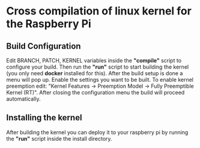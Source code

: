 Cross compilation of linux kernel for the Raspberry Pi
==================================================================

## Build Configuration

Edit BRANCH, PATCH, KERNEL variables inside the **"compile"** script to configure your build. Then run the **"run"** script to start building the kernel (you only need **docker** installed for this). After the build setup is done a menu will pop up. Enable the settings you want to be built. To enable kernel preemption edit: "Kernel Features → Preemption Model → Fully Preemptible Kernel (RT)". After closing the configuration menu the build will proceed automatically.

## Installing the kernel

After building the kernel you can deploy it to your raspberry pi by running the **"run"** script inside the install directory.